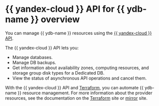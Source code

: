 # {{ yandex-cloud }} API for {{ ydb-name }} overview

You can manage {{ ydb-name }} resources using the [{{ yandex-cloud }} API](../../api-design-guide/index.yaml).

The {{ yandex-cloud }} API lets you:

* Manage databases.
* Manage DB backups.
* Get information about availability zones, computing resources, and storage group disk types for a Dedicated DB.
* View the status of asynchronous API operations and cancel them.

With the {{ yandex-cloud }} API and [Terraform](https://www.terraform.io/), you can automate {{ ydb-name }} resource management.
For more information about the provider resources, see the documentation on the [Terraform](https://www.terraform.io/docs/providers/yandex/index.html) site or [mirror](https://registry.tfpla.net/providers/yandex-cloud/yandex/latest/docs) site.
